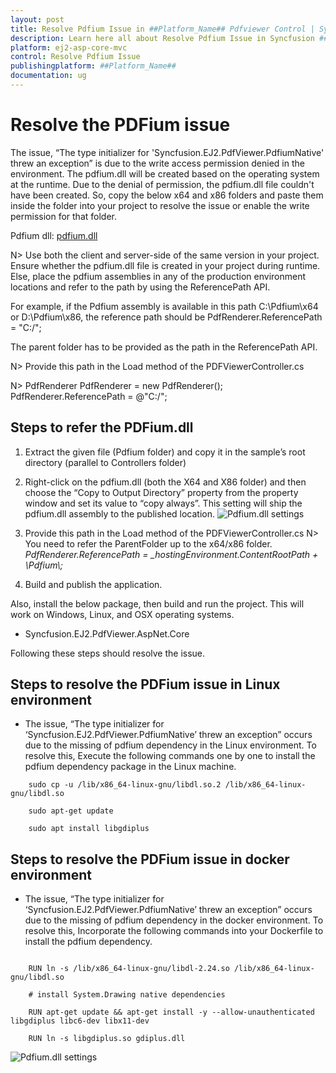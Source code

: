 ```yaml
---
layout: post
title: Resolve Pdfium Issue in ##Platform_Name## Pdfviewer Control | Syncfusion
description: Learn here all about Resolve Pdfium Issue in Syncfusion ##Platform_Name## Pdfviewer component of Syncfusion Essential JS 2 and more.
platform: ej2-asp-core-mvc
control: Resolve Pdfium Issue
publishingplatform: ##Platform_Name##
documentation: ug
---
```



# Resolve the PDFium issue

The issue, “The type initializer for 'Syncfusion.EJ2.PdfViewer.PdfiumNative' threw an exception” is due to the write access permission denied in the environment. The pdfium.dll will be created based on the operating system at the runtime. Due to the denial of permission, the pdfium.dll file couldn't have been created. So, copy the below x64 and x86 folders and paste them inside the folder into your project to resolve the issue or enable the write permission for that folder.

Pdfium dll: [pdfium.dll](https://www.syncfusion.com/downloads/support/directtrac/general/ze/Pdfium1334927507.zip)

N> Use both the client and server-side of the same version in your project.
<br/> Ensure whether the pdfium.dll file is created in your project during runtime. Else, place the pdfium assemblies in any of the production environment locations and refer to the path by using the ReferencePath API.

For example, if the Pdfium assembly is available in this path C:\Pdfium\x64 or D:\Pdfium\x86, the reference path should be PdfRenderer.ReferencePath = "C:/";

The parent folder has to be provided as the path in the ReferencePath API.

N> Provide this path in the Load method of the PDFViewerController.cs

N> PdfRenderer PdfRenderer = new PdfRenderer();
<br/> PdfRenderer.ReferencePath = @"C:/";

## Steps to refer the PDFium.dll

1. Extract the given file (Pdfium folder) and copy it in the sample’s root directory (parallel to Controllers folder)

2. Right-click on the pdfium.dll (both the X64 and X86 folder) and then choose the “Copy to Output Directory” property from the property window and set its value to “copy always”. This setting will ship the pdfium.dll assembly to the published location.
![Pdfium.dll settings](../../pdfviewer/images/pdfium_dll_settings.png)

3. Provide this path in the Load method of the PDFViewerController.cs
N> You need to refer the ParentFolder up to the x64/x86 folder.
*PdfRenderer.ReferencePath = _hostingEnvironment.ContentRootPath + \\Pdfium\\;*

4. Build and publish the application.

Also, install the below package, then build and run the project. This will work on Windows, Linux, and OSX operating systems.

* Syncfusion.EJ2.PdfViewer.AspNet.Core

Following these steps should resolve the issue.

## Steps to resolve the PDFium issue in Linux environment 

* The issue, “The type initializer for ‘Syncfusion.EJ2.PdfViewer.PdfiumNative’ threw an exception” occurs due to the missing of pdfium dependency in the Linux environment. To resolve this, Execute the following commands one by one to install the pdfium dependency package in the Linux machine.

```
    sudo cp -u /lib/x86_64-linux-gnu/libdl.so.2 /lib/x86_64-linux-gnu/libdl.so

    sudo apt-get update
    
    sudo apt install libgdiplus

```

## Steps to resolve the PDFium issue in docker environment 

* The issue, “The type initializer for ‘Syncfusion.EJ2.PdfViewer.PdfiumNative’ threw an exception” occurs due to the missing of pdfium dependency in the docker environment. To resolve this, Incorporate the following commands into your Dockerfile to install the pdfium dependency.

```

    RUN ln -s /lib/x86_64-linux-gnu/libdl-2.24.so /lib/x86_64-linux-gnu/libdl.so

    # install System.Drawing native dependencies

    RUN apt-get update && apt-get install -y --allow-unauthenticated libgdiplus libc6-dev libx11-dev

    RUN ln -s libgdiplus.so gdiplus.dll

```

![Pdfium.dll settings](../../pdfviewer/images/pdfium_dll_docker.png)